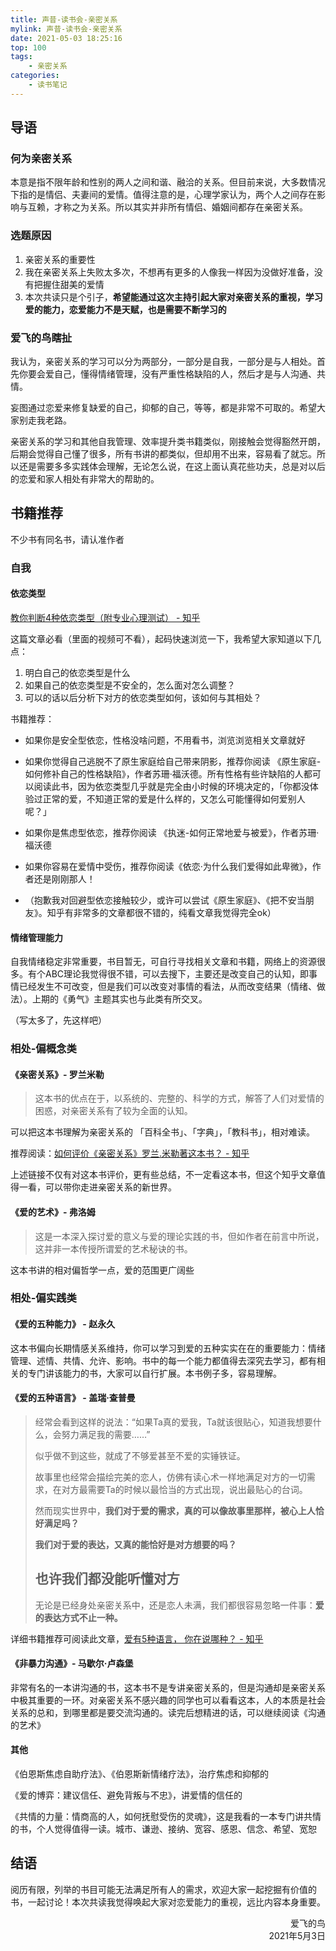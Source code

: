 ```yaml
---
title: 声昔-读书会-亲密关系
mylink: 声昔-读书会-亲密关系
date: 2021-05-03 18:25:16
top: 100
tags:
	- 亲密关系
categories:
	- 读书笔记
---
```


## 导语

### 何为亲密关系

本意是指不限年龄和性别的两人之间和谐、融洽的关系。但目前来说，大多数情况下指的是情侣、夫妻间的爱情。值得注意的是，心理学家认为，两个人之间存在影响与互赖，才称之为关系。所以其实并非所有情侣、婚姻间都存在亲密关系。

### 选题原因

1. 亲密关系的重要性
2. 我在亲密关系上失败太多次，不想再有更多的人像我一样因为没做好准备，没有把握住甜美的爱情
3. 本次共读只是个引子，**希望能通过这次主持引起大家对亲密关系的重视，学习爱的能力，恋爱能力不是天赋，也是需要不断学习的**

### 爱飞的鸟瞎扯

我认为，亲密关系的学习可以分为两部分，一部分是自我，一部分是与人相处。首先你要会爱自己，懂得情绪管理，没有严重性格缺陷的人，然后才是与人沟通、共情。

妄图通过恋爱来修复缺爱的自己，抑郁的自己，等等，都是非常不可取的。希望大家别走我老路。

亲密关系的学习和其他自我管理、效率提升类书籍类似，刚接触会觉得豁然开朗，后期会觉得自己懂了很多，所有书讲的都类似，但却用不出来，容易看了就忘。所以还是需要多多实践体会理解，无论怎么说，在这上面认真花些功夫，总是对以后的恋爱和家人相处有非常大的帮助的。

## 书籍推荐

不少书有同名书，请认准作者

### 自我

#### 依恋类型

[教你判断4种依恋类型（附专业心理测试） - 知乎](https://zhuanlan.zhihu.com/p/334508634)

这篇文章必看（里面的视频可不看），起码快速浏览一下，我希望大家知道以下几点：

1. 明白自己的依恋类型是什么
2. 如果自己的依恋类型是不安全的，怎么面对怎么调整？
3. 可以的话以后分析下对方的依恋类型如何，该如何与其相处？

书籍推荐：

* 如果你是安全型依恋，性格没啥问题，不用看书，浏览浏览相关文章就好

* 如果你觉得自己逃脱不了原生家庭给自己带来阴影，推荐你阅读 《原生家庭-如何修补自己的性格缺陷》，作者苏珊·福沃德。所有性格有些许缺陷的人都可以阅读此书，因为依恋类型几乎就是完全由小时候的环境决定的，「你都没体验过正常的爱，不知道正常的爱是什么样的，又怎么可能懂得如何爱别人呢？」
* 如果你是焦虑型依恋，推荐你阅读 《执迷-如何正常地爱与被爱》，作者苏珊·福沃德
* 如果你容易在爱情中受伤，推荐你阅读《依恋·为什么我们爱得如此卑微》，作者还是刚刚那人！
* （抱歉我对回避型依恋接触较少，或许可以尝试《原生家庭》、《把不安当朋友》。知乎有非常多的文章都很不错的，纯看文章我觉得完全ok）

#### 情绪管理能力

自我情绪稳定非常重要，书目暂无，可自行寻找相关文章和书籍，网络上的资源很多。有个ABC理论我觉得很不错，可以去搜下，主要还是改变自己的认知，即事情已经发生不可改变，但是我们可以改变对事情的看法，从而改变结果（情绪、做法）。上期的《勇气》主题其实也与此类有所交叉。

（写太多了，先这样吧）

### 相处-偏概念类

#### 《亲密关系》- 罗兰米勒  

> 这本书的优点在于，以系统的、完整的、科学的方式，解答了人们对爱情的困惑，对亲密关系有了较为全面的认知。

可以把这本书理解为亲密关系的 「百科全书」、「字典」，「教科书」，相对难读。

推荐阅读：[如何评价《亲密关系》罗兰.米勒著这本书？ - 知乎](https://www.zhihu.com/question/40077665/answer/1111617699)

上述链接不仅有对这本书评价，更有些总结，不一定看这本书，但这个知乎文章值得一看，可以带你走进亲密关系的新世界。

#### 《爱的艺术》- 弗洛姆

> 这是一本深入探讨爱的意义与爱的理论实践的书，但如作者在前言中所说，这并非一本传授所谓爱的艺术秘诀的书。

这本书讲的相对偏哲学一点，爱的范围更广阔些

### 相处-偏实践类

#### 《爱的五种能力》 - 赵永久

这本书偏向长期情感关系维持，你可以学习到爱的五种实实在在的重要能力：情绪管理、述情、共情、允许、影响。书中的每一个能力都值得去深究去学习，都有相关的专门讲该能力的书，大家可以自行扩展。本书例子多，容易理解。

#### 《爱的五种语言》 - 盖瑞·查普曼

> 经常会看到这样的说法：“如果Ta真的爱我，Ta就该很贴心，知道我想要什么，会努力满足我的需要……”
>
> 似乎做不到这些，就成了不够爱甚至不爱的实锤铁证。
>
> 故事里也经常会描绘完美的恋人，仿佛有读心术一样地满足对方的一切需求，在对方最需要Ta的时候以最恰当的方式出现，说出最贴心的台词。
>
> 然而现实世界中，**我们对于爱的需求，真的可以像故事里那样，被心上人恰好满足吗？**
>
> 
>
> **我们对于爱的表达，又真的能恰好是对方想要的吗？**
>
> ## **也许我们都没能听懂对方**
>
> 无论是已经身处亲密关系中，还是恋人未满，我们都很容易忽略一件事：**爱的表达方式不止一种。**

详细书籍推荐可阅读此文章，[爱有5种语言， 你在说哪种？ - 知乎](https://zhuanlan.zhihu.com/p/26707739)

#### 《非暴力沟通》- 马歇尔·卢森堡

非常有名的一本讲沟通的书，这本书不是专讲亲密关系的，但是沟通却是亲密关系中极其重要的一环。对亲密关系不感兴趣的同学也可以看看这本，人的本质是社会关系的总和，到哪里都是要交流沟通的。读完后想精进的话，可以继续阅读《沟通的艺术》

#### 其他

《伯恩斯焦虑自助疗法》、《伯恩斯新情绪疗法》，治疗焦虑和抑郁的

《爱的博弈：建议信任、避免背叛与不忠》，讲爱情的信任的

《共情的力量：情商高的人，如何抚慰受伤的灵魂》，这是我看的一本专门讲共情的书，个人觉得值得一读。城市、谦逊、接纳、宽容、感恩、信念、希望、宽恕



## 结语

阅历有限，列举的书目可能无法满足所有人的需求，欢迎大家一起挖掘有价值的书，一起讨论！本次共读我觉得唤起大家对恋爱能力的重视，远比内容本身重要。





<div align="right">爱飞的鸟</div>

<div align="right">2021年5月3日</div>